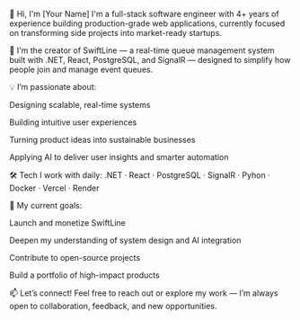 👋 Hi, I'm [Your Name]
I'm a full-stack software engineer with 4+ years of experience building production-grade web applications, currently focused on transforming side projects into market-ready startups.

🚀 I'm the creator of SwiftLine — a real-time queue management system built with .NET, React, PostgreSQL, and SignalR — designed to simplify how people join and manage event queues.

💡 I’m passionate about:

Designing scalable, real-time systems

Building intuitive user experiences

Turning product ideas into sustainable businesses

Applying AI to deliver user insights and smarter automation

🛠️ Tech I work with daily:
.NET · React · PostgreSQL · SignalR · Pyhon · Docker · Vercel · Render

🎯 My current goals:

Launch and monetize SwiftLine

Deepen my understanding of system design and AI integration

Contribute to open-source projects

Build a portfolio of high-impact products

📫 Let’s connect!
Feel free to reach out or explore my work — I’m always open to collaboration, feedback, and new opportunities.
